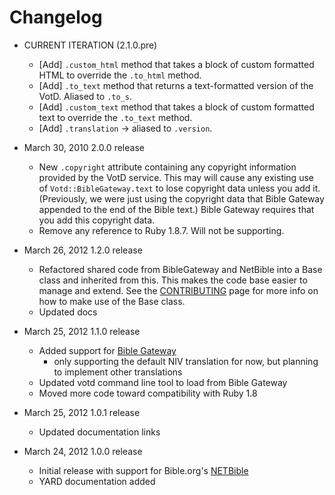 # Changelog
* CURRENT ITERATION (2.1.0.pre)
  * [Add] `.custom_html` method that takes a block of custom formatted
    HTML to override the `.to_html` method.
  * [Add] `.to_text` method that returns a text-formatted version
    of the VotD.
    Aliased to `.to_s`.
  * [Add] `.custom_text` method that takes a block of custom formatted
    text to override the `.to_text` method.
  * [Add] `.translation` -> aliased to `.version`.
    
* March 30, 2010 2.0.0 release
  * New `.copyright` attribute containing any copyright information provided
    by the VotD service. This may will cause any existing use of
    `Votd::BibleGateway.text` to lose copyright data unless you add it.
    (Previously, we were just using the copyright data that Bible Gateway
    appended to the end of the Bible text.)
    Bible Gateway requires that you add this copyright data. 
  * Remove any reference to Ruby 1.8.7. Will not be supporting.

* March 26, 2012 1.2.0 release
  * Refactored shared code from BibleGateway and NetBible into a Base class
    and inherited from this. This makes the code base easier to manage and
    extend. See the [CONTRIBUTING](https://github.com/doctorbh/votd/blob/master/CONTRIBUTING.md) page for more info on how to make use of the Base class.
  * Updated docs
  	 
* March 25, 2012 1.1.0 release
  * Added support for [Bible Gateway](www.biblegateway.com)
    * only supporting the default NIV translation for now, but
      planning to implement other translations
  * Updated votd command line tool to load from Bible Gateway
  * Moved more code toward compatibility with Ruby 1.8

* March 25, 2012 1.0.1 release
  * Updated documentation links
  
* March 24, 2012 1.0.0 release
  * Initial release with support for Bible.org's [NETBible](http://labs.bible.org/)
  * YARD documentation added
